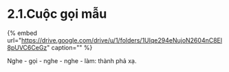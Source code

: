 # 2.1.Cuộc gọi mẫu

{% embed url="https://drive.google.com/drive/u/1/folders/1UIqe294eNujoN2604nC8El8pUVC6CeGz" caption="" %}

Nghe - gọi - nghe - nghe - làm: thành phả xạ.

